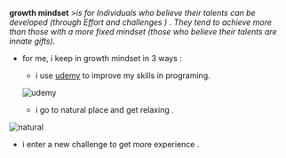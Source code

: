 
 **growth mindset**   >*is for Individuals who believe their talents can be developed (through Effort and challenges ) .  They tend to achieve more than those with a more fixed mindset (those who believe their talents are innate gifts).*

- for me,  i keep in growth mindset in 3 ways :
  - i use [udemy](https://www.udemy.com/) to improve my skills in programing.
  
  
  ![udemy](https://about.udemy.com/wp-content/uploads/2017/10/NewUlogo-large-1.png)
  
  - i go to natural place and get relaxing .
  
![natural](https://www.adorama.com/alc/wp-content/uploads/2018/11/landscape-photography-tips-yosemite-valley-feature.jpg)

 - i enter a new challenge to get more experience . 

